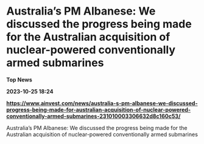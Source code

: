 # Australia’s PM Albanese: We discussed the progress being made for the Australian acquisition of nuclear-powered conventionally armed submarines
**Top News**

**2023-10-25 18:24**

**https://www.ainvest.com/news/australia-s-pm-albanese-we-discussed-progress-being-made-for-australian-acquisition-of-nuclear-powered-conventionally-armed-submarines-231010003306632d8c160c53/**

Australia’s PM Albanese: We discussed the progress being made for the Australian acquisition of nuclear-powered conventionally armed submarines